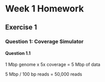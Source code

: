 # Week 1 Homework

## Exercise 1

### Question 1: Coverage Simulator

#### Question 1.1

1 Mbp genome x 5x coverage = 5 Mbp of data

5 Mbp / 100 bp reads = 50,000 reads
